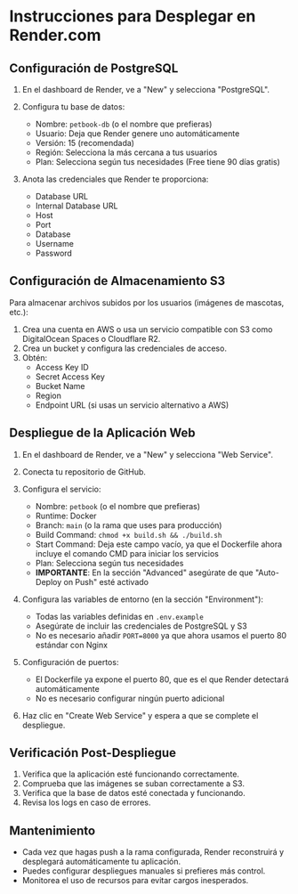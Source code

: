 # Instrucciones para Desplegar en Render.com

## Configuración de PostgreSQL

1. En el dashboard de Render, ve a "New" y selecciona "PostgreSQL".
2. Configura tu base de datos:
   - Nombre: `petbook-db` (o el nombre que prefieras)
   - Usuario: Deja que Render genere uno automáticamente
   - Versión: 15 (recomendada)
   - Región: Selecciona la más cercana a tus usuarios
   - Plan: Selecciona según tus necesidades (Free tiene 90 días gratis)

3. Anota las credenciales que Render te proporciona:
   - Database URL
   - Internal Database URL
   - Host
   - Port
   - Database
   - Username
   - Password

## Configuración de Almacenamiento S3

Para almacenar archivos subidos por los usuarios (imágenes de mascotas, etc.):

1. Crea una cuenta en AWS o usa un servicio compatible con S3 como DigitalOcean Spaces o Cloudflare R2.
2. Crea un bucket y configura las credenciales de acceso.
3. Obtén:
   - Access Key ID
   - Secret Access Key
   - Bucket Name
   - Region
   - Endpoint URL (si usas un servicio alternativo a AWS)

## Despliegue de la Aplicación Web

1. En el dashboard de Render, ve a "New" y selecciona "Web Service".
2. Conecta tu repositorio de GitHub.
3. Configura el servicio:
   - Nombre: `petbook` (o el nombre que prefieras)
   - Runtime: Docker
   - Branch: `main` (o la rama que uses para producción)
   - Build Command: `chmod +x build.sh && ./build.sh`
   - Start Command: Deja este campo vacío, ya que el Dockerfile ahora incluye el comando CMD para iniciar los servicios
   - Plan: Selecciona según tus necesidades
   - **IMPORTANTE**: En la sección "Advanced" asegúrate de que "Auto-Deploy on Push" esté activado

4. Configura las variables de entorno (en la sección "Environment"):
   - Todas las variables definidas en `.env.example`
   - Asegúrate de incluir las credenciales de PostgreSQL y S3
   - No es necesario añadir `PORT=8000` ya que ahora usamos el puerto 80 estándar con Nginx

5. Configuración de puertos:
   - El Dockerfile ya expone el puerto 80, que es el que Render detectará automáticamente
   - No es necesario configurar ningún puerto adicional

5. Haz clic en "Create Web Service" y espera a que se complete el despliegue.

## Verificación Post-Despliegue

1. Verifica que la aplicación esté funcionando correctamente.
2. Comprueba que las imágenes se suban correctamente a S3.
3. Verifica que la base de datos esté conectada y funcionando.
4. Revisa los logs en caso de errores.

## Mantenimiento

- Cada vez que hagas push a la rama configurada, Render reconstruirá y desplegará automáticamente tu aplicación.
- Puedes configurar despliegues manuales si prefieres más control.
- Monitorea el uso de recursos para evitar cargos inesperados.